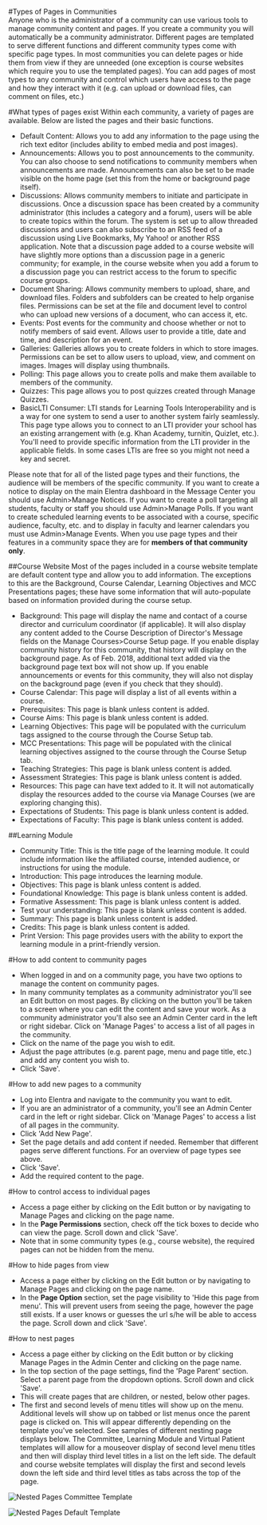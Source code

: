 #Types of Pages in Communities  
Anyone who is the administrator of a community can use various tools to manage community content and pages.  If you create a community you will automatically be a community administrator.  Different pages are templated to serve different functions and different community types come with specific page types.  In most communities you can delete pages or hide them from view if they are unneeded (one exception is course websites which require you to use the templated pages).  You can add pages of most types to any community and control which users have access to the page and how they interact with it (e.g. can upload or download files, can comment on files, etc.)

#What types of pages exist
Within each community, a variety of pages are available.  Below are listed the pages and their basic functions.

* Default Content: Allows you to add any information to the page using the rich text editor (includes ability to embed media and post images).
* Announcements: Allows you to post announcements to the community.  You can also choose to send notifications to community members when announcements are made.  Announcements can also be set to be made visible on the home page (set this from the home or background page itself).
* Discussions: Allows community members to initiate and participate in discussions. Once a discussion space has been created by a community administrator (this includes a category and a forum), users will be able to create topics within the forum. The system is set up to allow threaded discussions and users can also subscribe to an RSS feed of a discussion using Live Bookmarks, My Yahoo! or another RSS application.  Note that a discussion page added to a course website will have slightly more options than a discussion page in a generic community; for example, in the course website when you add a forum to a discussion page you can restrict access to the forum to specific course groups.
* Document Sharing: Allows community members to upload, share, and download files.  Folders and subfolders can be created to help organise files.  Permissions can be set at the file and document level to control who can upload new versions of a document, who can access it, etc.
* Events: Post events for the community and choose whether or not to notify members of said event.  Allows user to provide a title, date and time, and description for an event.
* Galleries: Galleries allows you to create folders in which to store images.  Permissions can be set to allow users to upload, view, and comment on images.  Images will display using thumbnails.
* Polling: This page allows you to create polls and make them available to members of the community.
* Quizzes: This page allows you to post quizzes created through Manage Quizzes.  
* BasicLTI Consumer: LTI stands for Learning Tools Interoperability and is a way for one system to send a user to another system fairly seamlessly.  This page type allows you to connect to an LTI provider your school has an existing arrangement with (e.g. Khan Academy, turnitin, Quizlet, etc.).  You'll need to provide specific information from the LTI provider in the applicable fields.  In some cases LTIs are free so you might not need a key and secret.

Please note that for all of the listed page types and their functions, the audience will be members of the specific community.  If you want to create a notice to display on the main Elentra dashboard in the Message Center you should use Admin>Manage Notices.  If you want to create a poll targeting all students, faculty or staff you should use Admin>Manage Polls.  If you want to create scheduled learning events to be associated with a course, specific audience, faculty, etc. and to display in faculty and learner calendars you must use Admin>Manage Events.  When you use page types and their features in a community space they are for **members of that community only**.

##Course Website
Most of the pages included in a course website template are default content type and allow you to add information.  The exceptions to this are the Background, Course Calendar, Learning Objectives and MCC Presentations pages; these have some information that will auto-populate based on information provided during the course setup.  

* Background: This page will display the name and contact of a course director and curriculum coordinator (if applicable).  It will also display any content added to the Course Description of Director's Message fields on the Manage Courses>Course Setup page.  If you enable display community history for this community, that history will display on the background page.  As of Feb. 2018, additional text added via the background page text box will not show up.  If you enable announcements or events for this community, they will also not display on the background page (even if you check that they should).
* Course Calendar: This page will display a list of all events within a course.
* Prerequisites: This page is blank unless content is added.
* Course Aims: This page is blank unless content is added.
* Learning Objectives: This page will be populated with the curriculum tags assigned to the course through the Course Setup tab.
* MCC Presentations: This page will be populated with the clinical learning objectives assigned to the course through the Course Setup tab.
* Teaching Strategies: This page is blank unless content is added.
* Assessment Strategies: This page is blank unless content is added.
* Resources: This page can have text added to it.  It will not automatically display the resources added to the course via Manage Courses (we are exploring changing this).
* Expectations of Students: This page is blank unless content is added.
* Expectations of Faculty: This page is blank unless content is added.

##Learning Module
* Community Title: This is the title page of the learning module.  It could include information like the affiliated course, intended audience, or instructions for using the module.
* Introduction: This page introduces the learning module.
* Objectives: This page is blank unless content is added.
* Foundational Knowledge: This page is blank unless content is added.
* Formative Assessment: This page is blank unless content is added.
* Test your understanding: This page is blank unless content is added.
* Summary: This page is blank unless content is added.
* Credits: This page is blank unless content is added.
* Print Version: This page provides users with the ability to export the learning module in a print-friendly version.

#How to add content to community pages
* When logged in and on a community page, you have two options to manage the content on community pages.  
* In many community templates as a community administrator you'll see an Edit button on most pages.  By clicking on the button you'll be taken to a screen where you can edit the content and save your work. As a community administrator you'll also see an Admin Center card in the left or right sidebar.  Click on 'Manage Pages' to access a list of all pages in the community.
* Click on the name of the page you wish to edit.
* Adjust the page attributes (e.g. parent page, menu and page title, etc.) and add any content you wish to.
* Click 'Save'.

#How to add new pages to a community
* Log into Elentra and navigate to the community you want to edit.
* If you are an administrator of a community, you'll see an Admin Center card in the left or right sidebar.  Click on 'Manage Pages' to access a list of all pages in the community.
* Click 'Add New Page'.
* Set the page details and add content if needed. Remember that different pages serve different functions.  For an overview of page types see above.
* Click 'Save'.
* Add the required content to the page.

#How to control access to individual pages
* Access a page either by clicking on the Edit button or by navigating to Manage Pages and clicking on the page name.
* In the **Page Permissions** section, check off the tick boxes to decide who can view the page. Scroll down and click 'Save'.  
* Note that in some community types (e.g., course website), the required pages can not be hidden from the menu.

#How to hide pages from view
* Access a page either by clicking on the Edit button or by navigating to Manage Pages and clicking on the page name.
* In the **Page Option** section, set the page visibility to 'Hide this page from menu'.  This will prevent users from seeing the page, however the page still exists.  If a user knows or guesses the url s/he will be able to access the page. Scroll down and click 'Save'.

#How to nest pages
* Access a page either by clicking on the Edit button or by clicking Manage Pages in the Admin Center and clicking on the page name.
* In the top section of the page settings, find the 'Page Parent' section.  Select a parent page from the dropdown options.  Scroll down and click 'Save'.
* This will create pages that are children, or nested, below other pages.
* The first and second levels of menu titles will show up on the menu.  Additional levels will show up on tabbed or list menus once the parent page is clicked on.  This will appear differently depending on the template you've selected.  See samples of different nesting page displays below.  The Committee, Learning Module and Virtual Patient templates will allow for a mouseover display of second level menu titles and then will display third level titles in a list on the left side.  The default and course website templates will display the first and second levels down the left side and third level titles as tabs across the top of the page.

![Nested Pages Committee Template](/img/communities/nestedpages-display-committetemplate-ME1.11.png)

![Nested Pages Default Template](/img/communities/nestedpages-display-defaulttemplate-ME1.11.png)
